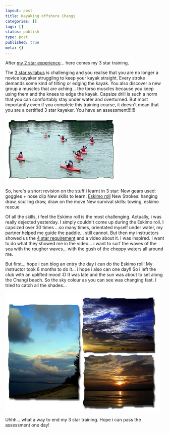 ```yaml
---
layout: post
title: Kayaking offshore Changi
categories: []
tags: []
status: publish
type: post
published: true
meta: {}
---
```

After [my 2 star experience](/2006/05/27/mixed-adventure/)... here comes my 3 star training.

The [3 star syllabus](http://www.scf.org.sg/Awards/Personal3.html) is challenging and you realise that you are no longer a novice kayaker struggling to keep your kayak straight. Every stroke demands some kind of tilting or edging the kayak. You also discover a new group a muscles that are aching... the torso muscles because you keep using them and the knees to edge the kayak. Capsize drill is such a norm that you can comfortably stay under water and overturned. But most importantly even if you complete this training course, it doesn't mean that you are a certified 3 star kayaker. You have an assessment!!!!!!

![](/img/ka.jpg)

So, here's a short revision on the stuff i learnt in 3 star: New gears used: goggles + nose clip New skills to learn: [Eskimo roll](http://gorp.away.com/gorp/publishers/menasha/pad_bomb.htm) New Strokes: hanging draw, sculling draw, draw on the move New survival skills: towing, eskimo rescue

Of all the skills, i feel the Eskimo roll is the most challenging. Actually, i was really dejected yesterday. I simply couldn't come up during the Eskimo roll. I capsized over 30 times ...so many times, orientated myself under water, my partner helped me guide the paddle... still cannot. But then my instructors showed us the [4 star requirement](http://www.scf.org.sg/Awards/Personal4S.html) and a video about it. I was inspired. I want to do what they showed me in the video... i want to surf the waves of the sea with the rougher waves... with the gush of the choppy waters all around me.

But first... hope i can blog an entry the day i can do the Eskimo roll! My instructor took 6 months to do it... i hope i also can one day!! So i left the club with an uplifted mood :D It was late and the sun was about to set along the Changi beach. So the sky colour as you can see was changing fast. I tried to catch all the shades...

![](/img/skies.jpg)

Uhhh... what a way to end my 3 star training. Hope i can pass the assessment one day!
